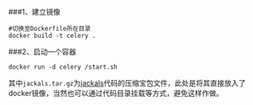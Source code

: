 ###1、建立镜像
```
#切换至Dockerfile所在目录
docker build -t celery .
```
###2、启动一个容器
```
docker run -d celery /start.sh
```

其中`jackals.tar.gz`为[jackals](https://github.com/djskl/jackals)代码的压缩宝包文件，此处是将其直接放入了docker镜像，当然也可以通过代码目录挂载等方式，避免这样作做。

